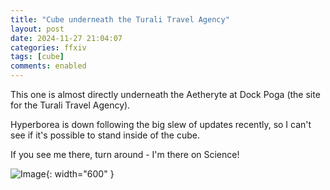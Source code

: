 ```yaml
---
title: "Cube underneath the Turali Travel Agency"
layout: post
date: 2024-11-27 21:04:07
categories: ffxiv
tags: [cube]
comments: enabled
---
```

This one is almost directly underneath the Aetheryte at Dock Poga (the site for the Turali Travel Agency).

Hyperborea is down following the big slew of updates recently, so I can't see if it's possible to stand inside of the cube.

If you see me there, turn around - I'm there on Science!

![Image](/https://raw.githubusercontent.com/Nox13last/nox13last.github.io/refs/heads/main/_uploads/1732741447042.jpg){: width="600" }

